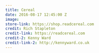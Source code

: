 ```yaml
---
title: Cereal
date: 2016-08-17 12:45:00 Z
image: 
store-link: https://shop.readcereal.com
credit: Rich Stapleton
credit-link: https://readcereal.com
credit-2: Kenny Ward
credit-link-2: http://kennyward.co.uk
---
```


